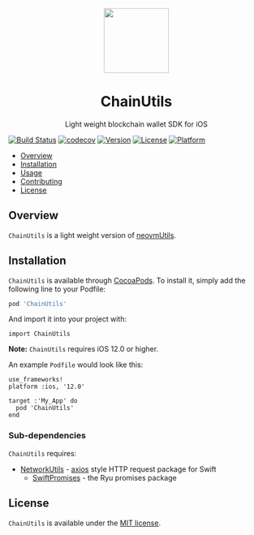 <p align="center">
<img
src="https://s3.amazonaws.com/ryu-logos/RyuIcon128x128.png"
width="128px;">
</p>

<h1 align="center">ChainUtils</h1>
<p align="center">
Light weight blockchain wallet SDK for iOS
</p>

[![Build Status](https://travis-ci.com/RyuGames/ChainUtils.svg?branch=master)](https://travis-ci.com/RyuGames/ChainUtils)
[![codecov](https://codecov.io/gh/RyuGames/ChainUtils/branch/master/graph/badge.svg)](https://codecov.io/gh/RyuGames/ChainUtils)
[![Version](https://img.shields.io/cocoapods/v/ChainUtils.svg?style=flat)](https://cocoapods.org/pods/ChainUtils)
[![License](https://img.shields.io/cocoapods/l/ChainUtils.svg?style=flat)](https://cocoapods.org/pods/ChainUtils)
[![Platform](https://img.shields.io/cocoapods/p/ChainUtils.svg?style=flat)](https://cocoapods.org/pods/ChainUtils)

- [Overview](#overview)
- [Installation](#installation)
- [Usage](#usage)
- [Contributing](#contributing)
- [License](#license)

## Overview

`ChainUtils` is a light weight version of [neovmUtils](https://github.com/RyuGames/neovm-utils). 

## Installation

`ChainUtils` is available through [CocoaPods](https://cocoapods.org). To install
it, simply add the following line to your Podfile:

```ruby
pod 'ChainUtils'
```

And import it into your project with:

```
import ChainUtils
```

**Note:** `ChainUtils` requires iOS 12.0 or higher.

An example `Podfile` would look like this:

```
use_frameworks!
platform :ios, '12.0'

target :'My_App' do
  pod 'ChainUtils'
end
```

### Sub-dependencies

`ChainUtils` requires:
- [NetworkUtils](https://github.com/RyuGames/NetworkUtils) - [axios](https://github.com/axios/axios) style HTTP request package for Swift
  - [SwiftPromises](https://github.com/RyuGames/SwiftPromises) - the Ryu promises package

## License

`ChainUtils` is available under the [MIT license](./LICENSE).
